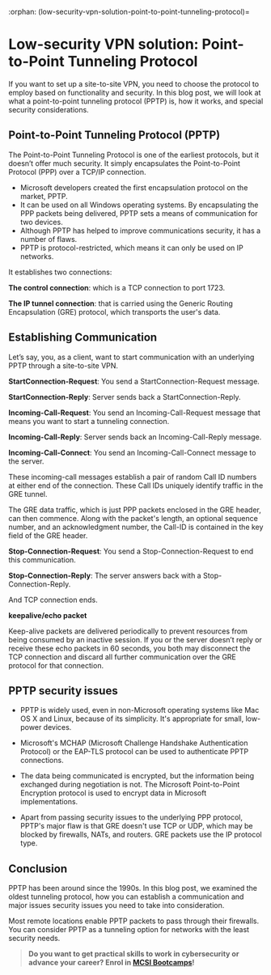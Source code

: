 :orphan:
(low-security-vpn-solution-point-to-point-tunneling-protocol)=
# Low-security VPN solution: Point-to-Point Tunneling Protocol
 

If you want to set up a site-to-site VPN, you need to choose the protocol to employ based on functionality and security. In this blog post, we will look at what a point-to-point tunneling protocol (PPTP) is, how it works, and special security considerations.

## Point-to-Point Tunneling Protocol (PPTP)

The Point-to-Point Tunneling Protocol is one of the earliest protocols, but it doesn’t offer much security.
It simply encapsulates the Point-to-Point Protocol (PPP) over a TCP/IP connection.

- Microsoft developers created the first encapsulation protocol on the market, PPTP.
- It can be used on all Windows operating systems. By encapsulating the PPP packets being delivered, PPTP sets a means of communication for two devices.
- Although PPTP has helped to improve communications security, it has a number of flaws.
- PPTP is protocol-restricted, which means it can only be used on IP networks.

It establishes two connections:

**The control connection**: which is a TCP connection to port 1723.

**The IP tunnel connection**: that is carried using the Generic Routing Encapsulation (GRE) protocol, which transports the user's data.

## Establishing Communication

Let’s say, you, as a client, want to start communication with an underlying PPTP through a site-to-site VPN.

**StartConnection-Request**: You send a StartConnection-Request message.

**StartConnection-Reply**: Server sends back a StartConnection-Reply.

**Incoming-Call-Request**: You send an Incoming-Call-Request message that means you want to start a tunneling connection.

**Incoming-Call-Reply**: Server sends back an Incoming-Call-Reply message.

**Incoming-Call-Connect**: You send an Incoming-Call-Connect message to the server.

These incoming-call messages establish a pair of random Call ID numbers at either end of the connection. These Call IDs uniquely identify traffic in the GRE tunnel.

The GRE data traffic, which is just PPP packets enclosed in the GRE header, can then commence. Along with the packet's length, an optional sequence number, and an acknowledgment number, the Call-ID is contained in the key field of the GRE header.

**Stop-Connection-Request**: You send a Stop-Connection-Request to end this communication.

**Stop-Connection-Reply**: The server answers back with a Stop-Connection-Reply.

And TCP connection ends.

**keepalive/echo packet**

Keep-alive packets are delivered periodically to prevent resources from being consumed by an inactive session. If you or the server doesn’t reply or receive these echo packets in 60 seconds, you both may disconnect the TCP connection and discard all further communication over the GRE protocol for that connection.

## PPTP security issues

- PPTP is widely used, even in non-Microsoft operating systems like Mac OS X and Linux, because of its simplicity. It's appropriate for small, low-power devices.

- Microsoft's MCHAP (Microsoft Challenge Handshake Authentication Protocol) or the EAP-TLS protocol can be used to authenticate PPTP connections.

- The data being communicated is encrypted, but the information being exchanged during negotiation is not. The Microsoft Point-to-Point Encryption protocol is used to encrypt data in Microsoft implementations.

- Apart from passing security issues to the underlying PPP protocol, PPTP's major flaw is that GRE doesn't use TCP or UDP, which may be blocked by firewalls, NATs, and routers. GRE packets use the IP protocol type.

## Conclusion

PPTP has been around since the 1990s. In this blog post, we examined the oldest tunneling protocol, how you can establish a communication and major issues security issues you need to take into consideration.

Most remote locations enable PPTP packets to pass through their firewalls. You can consider PPTP as a tunneling option for networks with the least security needs.

> **Do you want to get practical skills to work in cybersecurity or advance your career? Enrol in [MCSI Bootcamps](https://www.mosse-institute.com/bootcamps.html)!**